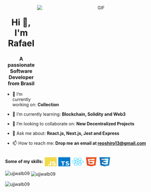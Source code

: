 <a target="_blank" align="center">
  <img align="right" top="500" height="300" width="400" alt="GIF" src="https://media.giphy.com/media/v1.Y2lkPTc5MGI3NjExaDZxZGt6bnZuOGxmcjd3YmlqOG42ZjRoNWw3c2Q3MWxnYnJqaXY4cSZlcD12MV9pbnRlcm5hbF9naWZfYnlfaWQmY3Q9Zw/qgQUggAC3Pfv687qPC/giphy.gif">
</a>
<h1 align="center">Hi 👋, I'm Rafael</h1>
<h3 align="center">A passionate Software Developer from Brasil</h3>



- 🔭 I’m currently working on: **Collection**

- 🌱 I’m currently learning: **Blockchain, Solidity and Web3**

- 👯 I’m looking to collaborate on: **New Decentralized Projects**

- 💬 Ask me about: **React.js, Next.js, Jest and Express**

- 📫 How to reach me: **Drop me an email at reoshiro13@gmail.com**


</p>

<div style="display: inline_block, marginBottom: 10px"><br>
  <strong>Some of my skills:</strong>
  <img align="center" alt="Rafa-Js" height="30" width="40" src="https://raw.githubusercontent.com/devicons/devicon/master/icons/javascript/javascript-plain.svg">
  <img align="center" alt="Rafa-Ts" height="30" width="40" src="https://raw.githubusercontent.com/devicons/devicon/master/icons/typescript/typescript-plain.svg">
  <img align="center" alt="Rafa-React" height="30" width="40" src="https://raw.githubusercontent.com/devicons/devicon/master/icons/react/react-original.svg">
  <img align="center" alt="Rafa-HTML" height="30" width="40" src="https://raw.githubusercontent.com/devicons/devicon/master/icons/html5/html5-original.svg">
  <img align="center" alt="Rafa-CSS" height="30" width="40" src="https://raw.githubusercontent.com/devicons/devicon/master/icons/css3/css3-original.svg">
</div>
</p>


<p><img align="left" src="https://github-readme-stats.vercel.app/api/top-langs?username=Reshzera&show_icons=true&locale=en&layout=compact" alt="ujjwalb09" /></p>

<p>&nbsp;<img align="center" src="https://github-readme-stats.vercel.app/api?username=Reshzera&show_icons=true&locale=en" alt="ujjwalb09" /></p>

<p><img align="center" src="https://github-readme-streak-stats.herokuapp.com/?user=Reshzera&" alt="ujjwalb09" /></p>
